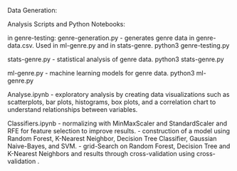 
Data Generation: 


Analysis Scripts and Python Notebooks:

in genre-testing: 
genre-generation.py - generates genre data in genre-data.csv. Used in ml-genre.py and in stats-genre.
python3 genre-testing.py

stats-genre.py - statistical analysis of genre data.
python3 stats-genre.py

ml-genre.py - machine learning models for genre data.
python3 ml-genre.py

Analyse.ipynb - exploratory analysis by creating data visualizations such as scatterplots, bar plots, histograms, box plots, and a correlation chart to understand relationships between variables.

Classifiers.ipynb - normalizing with MinMaxScaler and StandardScaler and RFE for feature selection to improve results. 
                  - construction of a model using Random Forest, K-Nearest Neighbor, Decision Tree Classifier, Gaussian Naive-Bayes, and SVM. 
                  - grid-Search on Random Forest, Decision Tree and K-Nearest Neighbors and results through cross-validation using cross-validation .

